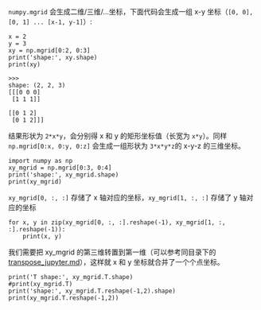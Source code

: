 `numpy.mgrid` 会生成二维/三维/...坐标，下面代码会生成一组 x-y 坐标（`[0, 0], [0, 1] ... [x-1, y-1]`）:
 ```
x = 2
y = 3
xy = np.mgrid[0:2, 0:3]
print('shape:', xy.shape)
print(xy)

>>>
shape: (2, 2, 3)
[[[0 0 0]
  [1 1 1]]

 [[0 1 2]
  [0 1 2]]]
 ```

结果形状为 `2*x*y`，会分别得 x 和 y 的矩形坐标值（长宽为 `x*y`）。同样 `np.mgrid[0:x, 0:y, 0:z]` 会生成一组形状为 `3*x*y*z`的 x-y-z 的三维坐标。

```{.python .input  n=1}
import numpy as np
xy_mgrid = np.mgrid[0:3, 0:4]
print('shape:', xy_mgrid.shape)
print(xy_mgrid)
```

`xy_mgrid[0, :, :]` 存储了 x 轴对应的坐标，`xy_mgrid[1, :, :]` 存储了 y 轴对应的坐标

```{.python .input  n=2}
for x, y in zip(xy_mgrid[0, :, :].reshape(-1), xy_mgrid[1, :, :].reshape(-1)):
    print(x, y)
```

我们需要把 xy_mgrid 的第三维转置到第一维（可以参考同目录下的 [transpose_jupyter.md](transpose_jupyter.md)），这样就 x 和 y 坐标就合并了一个个点坐标。

```{.python .input  n=3}
print('T shape:', xy_mgrid.T.shape)
#print(xy_mgrid.T)
print('shape:', xy_mgrid.T.reshape(-1,2).shape)
print(xy_mgrid.T.reshape(-1,2))
```
